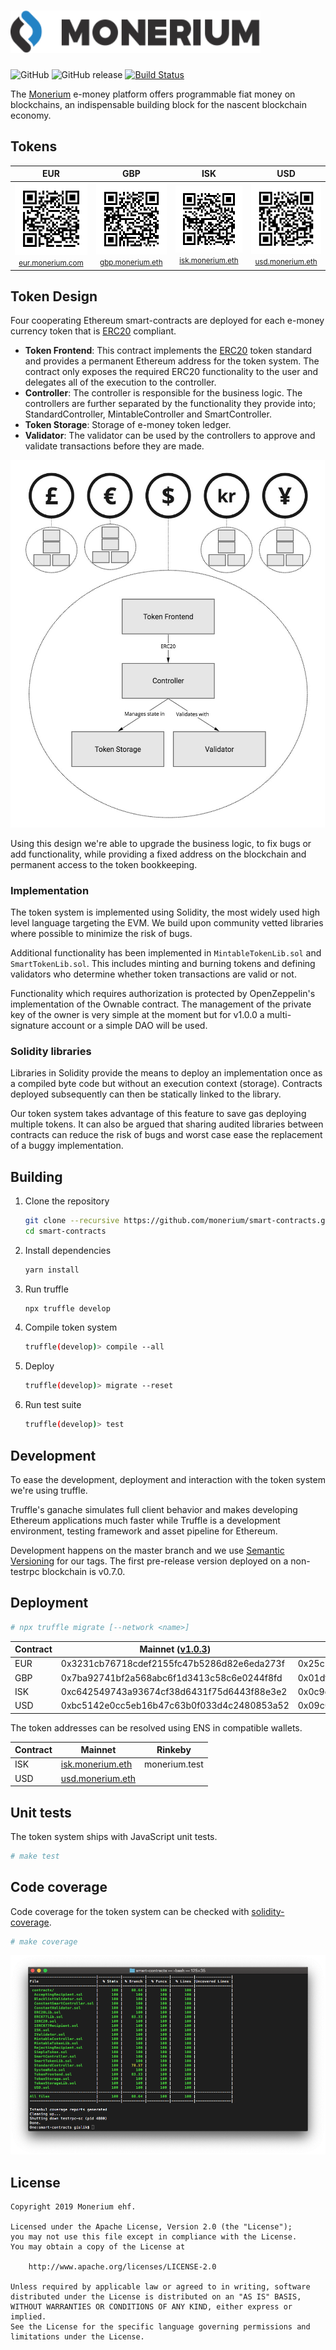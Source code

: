 # <img src="docs/logo.svg" alt="Monerium" width="400px">

![GitHub](https://img.shields.io/github/license/monerium/smart-contracts.svg)
![GitHub release](https://img.shields.io/github/release/monerium/smart-contracts.svg)
[![Build Status](https://travis-ci.com/monerium/smart-contracts.svg)](https://travis-ci.com/monerium/smart-contracts)

The [Monerium](https://monerium.com) e-money platform offers programmable fiat money on blockchains, an indispensable building block for the nascent blockchain economy.

## Tokens

|                                                                                                                         EUR                                                                                                                          |                                                                                                                     GBP                                                                                                                      |                                                                                                                             ISK                                                                                                                              |                                                                                                                             USD                                                                                                                              |
| :--------------------------------------------------------------------------------------------------------------------------------------------------------------------------------------------------------------------------------------------------: | :------------------------------------------------------------------------------------------------------------------------------------------------------------------------------------------------------------------------------------------: | :----------------------------------------------------------------------------------------------------------------------------------------------------------------------------------------------------------------------------------------------------------: | :----------------------------------------------------------------------------------------------------------------------------------------------------------------------------------------------------------------------------------------------------------: |
| <small><a href="https://etherscan.io/token/0x3231cb76718cdef2155fc47b5286d82e6eda273f">![EUR](docs/0x3231cb76718cdef2155fc47b5286d82e6eda273f.png)</a><br /><a href="https://manager.ens.domains/name/eur.monerium.com">eur.monerium.com</a></small> | <small><a href="https://etherscan.io/token/0x7ba92741bf2a568abc6f1d3413c58c6e0244f8fd">![GBP](docs/0x7ba92741bf2a568abc6f1d3413c58c6e0244f8fd.png)</a><br /><a href="https://manager.ens.domains/name/gbp.monerium.eth">gbp.monerium.eth</a> | <small><a href="https://etherscan.io/token/0xc642549743a93674cf38d6431f75d6443f88e3e2">![ISK address](docs/0xc642549743a93674cf38d6431f75d6443f88e3e2.png)</a><br /><a href="https://manager.ens.domains/name/isk.monerium.eth">isk.monerium.eth</a></small> | <small><a href="https://etherscan.io/token/0xbc5142e0cc5eb16b47c63b0f033d4c2480853a52">![USD address](docs/0xbc5142e0cc5eb16b47c63b0f033d4c2480853a52.png)</a><br /><a href="https://manager.ens.domains/name/usd.monerium.eth">usd.monerium.eth</a></small> |

## Token Design

Four cooperating Ethereum smart-contracts are deployed for each e-money currency token that is [ERC20](https://github.com/ethereum/EIPs/issues/20) compliant.

* **Token Frontend**: This contract implements the [ERC20](https://github.com/ethereum/EIPs/issues/20) token standard and provides a permanent Ethereum address for the token system. The contract only exposes the required ERC20 functionality to the user and delegates all of the execution to the controller.
* **Controller**: The controller is responsible for the business logic. The controllers are further separated by the functionality they provide into; StandardController, MintableController and SmartController.
* **Token Storage**: Storage of e-money token ledger.
* **Validator**: The validator can be used by the controllers to approve and validate transactions before they are made.

![token system design](docs/contracts.jpg)

Using this design we're able to upgrade the business logic, to fix bugs or add functionality, while providing a fixed address on the blockchain and permanent access to the token bookkeeping.

### Implementation

The token system is implemented using Solidity, the most widely used high level language targeting the EVM. We build upon community vetted libraries where possible to minimize the risk of bugs.

Additional functionality has been implemented in `MintableTokenLib.sol` and `SmartTokenLib.sol`. This includes minting and burning tokens and defining validators who determine whether token transactions are valid or not.

Functionality which requires authorization is protected by OpenZeppelin's implementation of the Ownable contract. The management of the private key of the owner is very simple at the moment but for v1.0.0 a multi-signature account or a simple DAO will be used.

### Solidity libraries

Libraries in Solidity provide the means to deploy an implementation once as a compiled byte code but without an execution context (storage). Contracts deployed subsequently can then be statically linked to the library.

Our token system takes advantage of this feature to save gas deploying multiple tokens. It can also be argued that sharing audited libraries between contracts can reduce the risk of bugs and worst case ease the replacement of a buggy implementation.

## Building

1. Clone the repository

    ```sh
    git clone --recursive https://github.com/monerium/smart-contracts.git
    cd smart-contracts
    ```

2. Install dependencies

    ```sh
    yarn install
    ```

3. Run truffle

    ```sh
    npx truffle develop
    ```

4. Compile token system

    ```sh
    truffle(develop)> compile --all
    ```

5. Deploy

    ```sh
    truffle(develop)> migrate --reset
    ```

6. Run test suite

    ```sh
    truffle(develop)> test
    ```

## Development

To ease the development, deployment and interaction with the token system we're using truffle.

Truffle's ganache simulates full client behavior and makes developing Ethereum applications much faster while Truffle is a development environment, testing framework and asset pipeline for Ethereum.

Development happens on the master branch and we use [Semantic Versioning](http://semver.org) for our tags. The first pre-release version deployed on a non-testrpc blockchain is v0.7.0.

## Deployment

```sh
# npx truffle migrate [--network <name>]
```

| Contract | Mainnet ([v1.0.3](https://github.com/monerium/smart-contracts/releases/tag/v1.0.3)) | Rinkeby ([v1.0.3](https://github.com/monerium/smart-contracts/releases/tag/v1.0.3)) | Ropsten ([v1.0.3](https://github.com/monerium/smart-contracts/releases/tag/v1.0.3)) | Kovan ([v1.0.3](https://github.com/monerium/smart-contracts/releases/tag/v1.0.3)) |
| -------- | ----------------------------------------------------------------------------------- | ----------------------------------------------------------------------------------- | ----------------------------------------------------------------------------------- | --------------------------------------------------------------------------------- |
| EUR      | 0x3231cb76718cdef2155fc47b5286d82e6eda273f                                          | 0x25c13fc529dc4afe4d488bd1f2ee5e1ec4918e0b                                          | 0x0ae91c2b9e31e92871129117d908b0963c054048                                          | 0x9b8fd8fcfaa2438d11e7ed77d5afb6c2e1044b37                                        |
| GBP      | 0x7ba92741bf2a568abc6f1d3413c58c6e0244f8fd                                          | 0x01df10e345d0364d3a5b8422a66af6305803bd1e                                          | 0xd9979346224e7b147caddf399b56357e20d3e67c                                          | 0xe28884ed5bd43e3f9f1dd733d254c9f5c6f983d2                                        |
| ISK      | 0xc642549743a93674cf38d6431f75d6443f88e3e2                                          | 0x0c9d7a0d8bf4bc9d15f577bbf650ebc8044a71db                                          | 0x80b02ef56cbbc542f0ce89ad1d2a680244da9a63                                          | 0x39ad1ad871787ba4b3df5b8ac3d81b2c9b7c6290                                        |
| USD      | 0xbc5142e0cc5eb16b47c63b0f033d4c2480853a52                                          | 0x09c0a236e1227500f495cb0731c4af69b49639a5                                          | 0x3781dcdd60e006e33b664dce0d6be934f0a139c8                                          | 0x57724f65b3f914de7820c6f76b2099fa3a90f509                                        |

The token addresses can be resolved using ENS in compatible wallets.

| Contract | Mainnet                                                               | Rinkeby       |
| -------- | --------------------------------------------------------------------- | ------------- |
| ISK      | [isk.monerium.eth](https://manager.ens.domains/name/isk.monerium.eth) | monerium.test |
| USD      | [usd.monerium.eth](https://manager.ens.domains/name/usd.monerium.eth) |               |

## Unit tests

The token system ships with JavaScript unit tests.

```sh
# make test
```

## Code coverage

Code coverage for the token system can be checked with [solidity-coverage](https://github.com/sc-forks/solidity-coverage).

```sh
# make coverage
```

![Code coverage](docs/code-coverage.png)

## License

```text
Copyright 2019 Monerium ehf.

Licensed under the Apache License, Version 2.0 (the "License");
you may not use this file except in compliance with the License.
You may obtain a copy of the License at

    http://www.apache.org/licenses/LICENSE-2.0

Unless required by applicable law or agreed to in writing, software
distributed under the License is distributed on an "AS IS" BASIS,
WITHOUT WARRANTIES OR CONDITIONS OF ANY KIND, either express or implied.
See the License for the specific language governing permissions and
limitations under the License.
```
